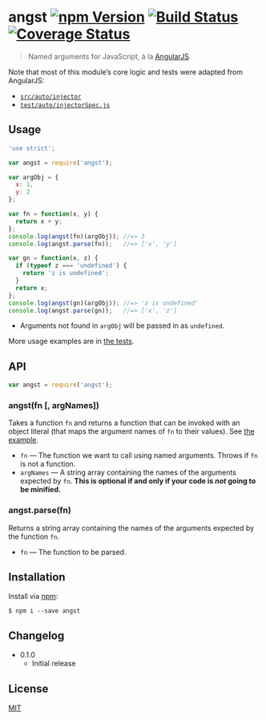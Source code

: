 # angst [![npm Version](http://img.shields.io/npm/v/angst.svg?style=flat)](https://www.npmjs.org/package/angst) [![Build Status](https://img.shields.io/travis/yuanqing/angst.svg?style=flat)](https://travis-ci.org/yuanqing/angst) [![Coverage Status](https://img.shields.io/coveralls/yuanqing/angst.svg?style=flat)](https://coveralls.io/r/yuanqing/angst)

> Named arguments for JavaScript, &agrave; la [AngularJS](https://angularjs.org/).

Note that most of this module&rsquo;s core logic and tests were adapted from AngularJS:
- [`src/auto/injector`](https://github.com/angular/angular.js/blob/6874cca1589a2a4c28f3caa036897c70e57763ef/src/auto/injector.js#L65-L117)
- [`test/auto/injectorSpec.js`](https://github.com/angular/angular.js/blob/ebde4681bd55683544611a5d358a9be916de1f21/test/auto/injectorSpec.js#L168-L247)

## Usage

```js
'use strict';

var angst = require('angst');

var argObj = {
  x: 1,
  y: 2
};

var fn = function(x, y) {
  return x + y;
};
console.log(angst(fn)(argObj)); //=> 3
console.log(angst.parse(fn));   //=> ['x', 'y']

var gn = function(x, z) {
  if (typeof z === 'undefined') {
    return 'z is undefined';
  }
  return x;
};
console.log(angst(gn)(argObj)); //=> 'z is undefined'
console.log(angst.parse(gn));   //=> ['x', 'z']
```

- Arguments not found in `argObj` will be passed in as `undefined`.

More usage examples are in [the tests](https://github.com/yuanqing/angst/blob/master/test/index.js).

## API

```js
var angst = require('angst');
```

### angst(fn [, argNames])

Takes a function `fn` and returns a function that can be invoked with an object literal (that maps the argument names of `fn` to their values). See [the example](#usage).

- `fn` &mdash; The function we want to call using named arguments. Throws if `fn` is not a function.
- `argNames` &mdash; A string array containing the names of the arguments expected by `fn`. **This is optional if and only if your code is *not* going to be minified.**

### angst.parse(fn)

Returns a string array containing the names of the arguments expected by the function `fn`.

- `fn` &mdash; The function to be parsed.

## Installation

Install via [npm](https://npmjs.com/):

```
$ npm i --save angst
```

## Changelog

- 0.1.0
  - Initial release

## License

[MIT](https://github.com/yuanqing/angst/blob/master/LICENSE)
